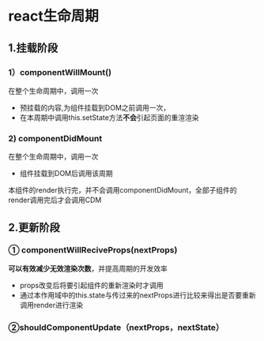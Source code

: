 # react生命周期
## 1.挂载阶段
### 1）componentWillMount()
在整个生命周期中，调用一次
- 预挂载的内容,为组件挂载到DOM之前调用一次，
- 在本周期中调用this.setState方法**不会**引起页面的重渲渲染
### 2) componentDidMount
在整个生命周期中，调用一次
- 组件挂载到DOM后调用该周期

本组件的render执行完，并不会调用componentDidMount，全部子组件的render调用完后才会调用CDM

## 2.更新阶段

### ① componentWillReciveProps(nextProps)

**可以有效减少无效渲染次数**，并提高周期的开发效率

- props改变后将要引起组件的重新渲染时才调用
- 通过本作用域中的this.state与传过来的nextProps进行比较来得出是否要重新调用render进行渲染

### ②shouldComponentUpdate（nextProps，nextState）
